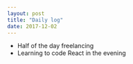 ```yaml
---
layout: post
title: "Daily log"
date: 2017-12-02
---
```


* Half of the day freelancing
* Learning to code React in the evening
